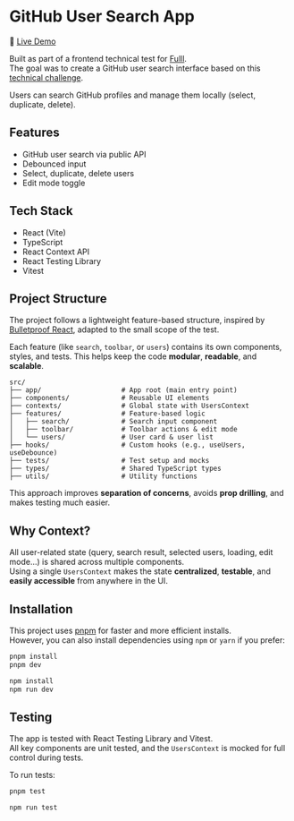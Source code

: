 # GitHub User Search App

🔗 [Live Demo](https://fulll-github-user-search.vercel.app)

Built as part of a frontend technical test for [Fulll](https://github.com/fulll).  
The goal was to create a GitHub user search interface based on this [technical challenge](https://github.com/fulll/hiring/blob/master/Frontend/github-user-search-intermediaire-senior.md).

Users can search GitHub profiles and manage them locally (select, duplicate, delete).

## Features

- GitHub user search via public API
- Debounced input
- Select, duplicate, delete users
- Edit mode toggle

## Tech Stack

- React (Vite)
- TypeScript
- React Context API
- React Testing Library
- Vitest

## Project Structure

The project follows a lightweight feature-based structure, inspired by [Bulletproof React](https://github.com/alan2207/bulletproof-react), adapted to the small scope of the test.

Each feature (like `search`, `toolbar`, or `users`) contains its own components, styles, and tests. This helps keep the code **modular**, **readable**, and **scalable**.

```
src/
├── app/                    # App root (main entry point)
├── components/             # Reusable UI elements
├── contexts/               # Global state with UsersContext
├── features/               # Feature-based logic
│   ├── search/             # Search input component
│   ├── toolbar/            # Toolbar actions & edit mode
│   └── users/              # User card & user list
├── hooks/                  # Custom hooks (e.g., useUsers, useDebounce)
├── tests/                  # Test setup and mocks
├── types/                  # Shared TypeScript types
├── utils/                  # Utility functions
```

This approach improves **separation of concerns**, avoids **prop drilling**, and makes testing much easier.

## Why Context?

All user-related state (query, search result, selected users, loading, edit mode...) is shared across multiple components.  
Using a single `UsersContext` makes the state **centralized**, **testable**, and **easily accessible** from anywhere in the UI.

## Installation

This project uses [pnpm](https://pnpm.io) for faster and more efficient installs.  
However, you can also install dependencies using `npm` or `yarn` if you prefer:

```bash
pnpm install
pnpm dev

npm install
npm run dev
```

## Testing

The app is tested with React Testing Library and Vitest.  
All key components are unit tested, and the `UsersContext` is mocked for full control during tests.

To run tests:

```bash
pnpm test

npm run test
```

